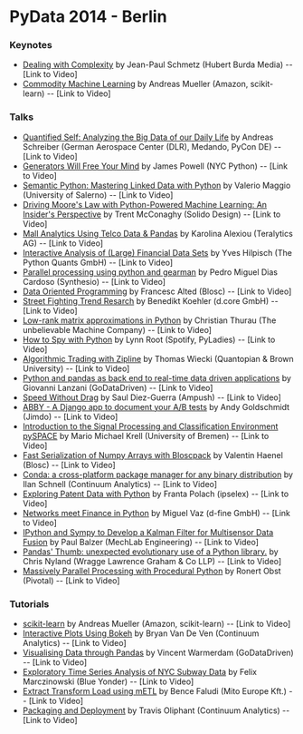 # PyData 2014 - Berlin

### Keynotes
* [Dealing with Complexity](http://pydata.org//berlin2014/keynotes/#abstract_263) by Jean-Paul Schmetz (Hubert Burda Media) -- [Link to Video]
* [Commodity Machine Learning](http://pydata.org//berlin2014/keynotes/#abstract_262) by Andreas Mueller (Amazon, scikit-learn) -- [Link to Video]

### Talks
* [Quantified Self: Analyzing the Big Data of our Daily Life](http://pydata.org//berlin2014/abstracts/#231) by Andreas Schreiber (German Aerospace Center (DLR), Medando, PyCon DE) -- [Link to Video]
* [Generators Will Free Your Mind](http://pydata.org//berlin2014/abstracts/#258) by James Powell (NYC Python) -- [Link to Video]
* [Semantic Python: Mastering Linked Data with Python](http://pydata.org//berlin2014/abstracts/#244) by Valerio Maggio (University of Salerno) -- [Link to Video]
* [Driving Moore's Law with Python-Powered Machine Learning: An Insider's Perspective](http://pydata.org//berlin2014/abstracts/#271) by Trent McConaghy (Solido Design) -- [Link to Video]
* [Mall Analytics Using Telco Data & Pandas](http://pydata.org//berlin2014/abstracts/#241) by Karolina Alexiou (Teralytics AG) -- [Link to Video]
* [Interactive Analysis of (Large) Financial Data Sets](http://pydata.org//berlin2014/abstracts/#259) by Yves Hilpisch (The Python Quants GmbH) -- [Link to Video]
* [Parallel processing using python and gearman](http://pydata.org//berlin2014/abstracts/#234) by Pedro Miguel Dias Cardoso (Synthesio) -- [Link to Video]
* [Data Oriented Programming](http://pydata.org//berlin2014/abstracts/#260) by Francesc Alted (Blosc) -- [Link to Video]
* [Street Fighting Trend Resarch](http://pydata.org//berlin2014/abstracts/#237) by Benedikt Koehler (d.core GmbH) -- [Link to Video]
* [Low-rank matrix approximations in Python](http://pydata.org//berlin2014/abstracts/#266) by Christian Thurau (The unbelievable Machine Company) -- [Link to Video]
* [How to Spy with Python](http://pydata.org//berlin2014/abstracts/#273) by Lynn Root (Spotify, PyLadies) -- [Link to Video]
* [Algorithmic Trading with Zipline](http://pydata.org//berlin2014/abstracts/#250) by Thomas Wiecki (Quantopian & Brown University) -- [Link to Video]
* [Python and pandas as back end to real-time data driven applications](http://pydata.org//berlin2014/abstracts/#246) by Giovanni Lanzani (GoDataDriven) -- [Link to Video]
* [Speed Without Drag](http://pydata.org//berlin2014/abstracts/#256) by Saul Diez-Guerra (Ampush) -- [Link to Video]
* [ABBY - A Django app to document your A/B tests](http://pydata.org//berlin2014/abstracts/#249) by Andy Goldschmidt (Jimdo) -- [Link to Video]
* [Introduction to the Signal Processing and Classification Environment pySPACE](http://pydata.org//berlin2014/abstracts/#268) by  Mario Michael Krell (University of Bremen) -- [Link to Video]
* [Fast Serialization of Numpy Arrays with Bloscpack](http://pydata.org//berlin2014/abstracts/#226) by Valentin Haenel (Blosc) -- [Link to Video]
* [Conda: a cross-platform package manager for any binary distribution](http://pydata.org//berlin2014/abstracts/#275) by Ilan Schnell (Continuum Analytics) -- [Link to Video]
* [Exploring Patent Data with Python](http://pydata.org//berlin2014/abstracts/#251) by Franta Polach (ipselex) -- [Link to Video]
* [Networks meet Finance in Python](http://pydata.org//berlin2014/abstracts/#247) by Miguel Vaz (d-fine GmbH) -- [Link to Video]
* [IPython and Sympy to Develop a Kalman Filter for Multisensor Data Fusion](http://pydata.org//berlin2014/abstracts/#238) by Paul Balzer (MechLab Engineering) -- [Link to Video]
* [Pandas' Thumb: unexpected evolutionary use of a Python library.](http://pydata.org//berlin2014/abstracts/#240) by Chris Nyland (Wragge Lawrence Graham & Co LLP) -- [Link to Video]
* [Massively Parallel Processing with Procedural Python](http://pydata.org//berlin2014/abstracts/#232) by Ronert Obst (Pivotal) -- [Link to Video]

### Tutorials
* [scikit-learn](http://pydata.org//berlin2014/abstracts/#221) by Andreas Mueller (Amazon, scikit-learn) -- [Link to Video]
* [Interactive Plots Using Bokeh](http://pydata.org//berlin2014/abstracts/#254) by Bryan Van De Ven (Continuum Analytics) -- [Link to Video]
* [Visualising Data through Pandas](http://pydata.org//berlin2014/abstracts/#269) by Vincent Warmerdam (GoDataDriven) -- [Link to Video]
* [Exploratory Time Series Analysis of NYC Subway Data](http://pydata.org//berlin2014/abstracts/#270) by Felix Marczinowski (Blue Yonder) -- [Link to Video]
* [Extract Transform Load using mETL](http://pydata.org//berlin2014/abstracts/#253) by Bence Faludi (Mito Europe Kft.) -- [Link to Video]
* [Packaging and Deployment](http://pydata.org//berlin2014/abstracts/#276) by Travis Oliphant (Continuum Analytics) -- [Link to Video]
